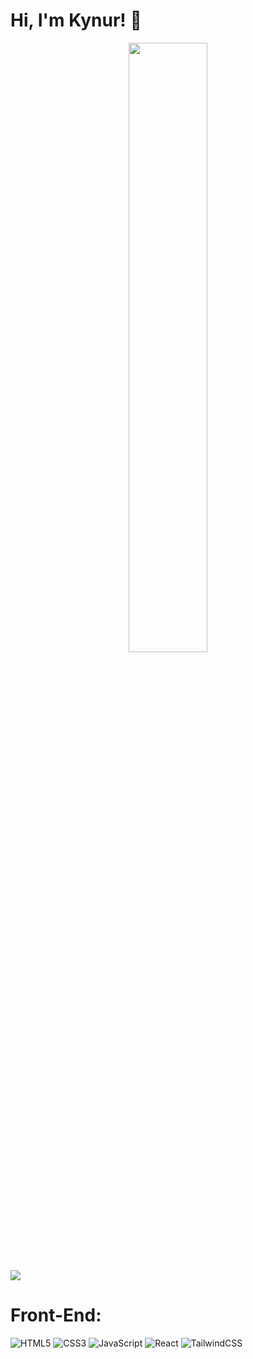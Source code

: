 # Hi, I'm Kynur! 👋

<div id="header" align="center">
  <img src="https://media.giphy.com/media/v1.Y2lkPTc5MGI3NjExYzA1YTA0YTVhNmQ5MjhhNDQ5YTE4NWFmNzJkYmRjMTA5Zjc3ODFiOSZjdD1n/mcPq3IUb5cBRHz1QeX/giphy.gif" width="50%"/>
</div>

![](https://github-readme-streak-stats.herokuapp.com/?user=kynur&theme=bear&hide_border=false)

# Front-End:
![HTML5](https://img.shields.io/badge/html5-%23E34F26.svg?style=for-the-badge&logo=html5&logoColor=white) 
![CSS3](https://img.shields.io/badge/css3-%231572B6.svg?style=for-the-badge&logo=css3&logoColor=white) 
![JavaScript](https://img.shields.io/badge/javascript-%23323330.svg?style=for-the-badge&logo=javascript&logoColor=%23F7DF1E) 
![React](https://img.shields.io/badge/react-%2320232a.svg?style=for-the-badge&logo=react&logoColor=%2361DAFB) 
![TailwindCSS](https://img.shields.io/badge/tailwindcss-%2338B2AC.svg?style=for-the-badge&logo=tailwind-css&logoColor=white) 
